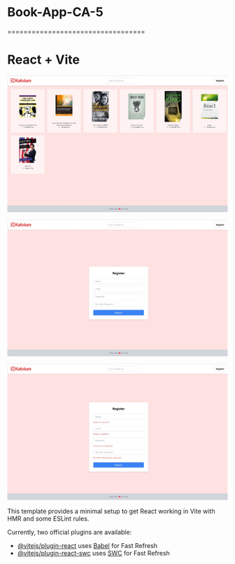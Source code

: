 # Book-App-CA-5
==================================
# React + Vite

![](https://github.com/sjarunvenkat/Book-App-CA-5/blob/main/Output/Home.jpeg)

![](https://github.com/sjarunvenkat/Book-App-CA-5/blob/main/Output/Register.jpeg)

![](https://github.com/sjarunvenkat/Book-App-CA-5/blob/main/Output/Register%202.jpeg)


This template provides a minimal setup to get React working in Vite with HMR and some ESLint rules.

Currently, two official plugins are available:

- [@vitejs/plugin-react](https://github.com/vitejs/vite-plugin-react/blob/main/packages/plugin-react/README.md) uses [Babel](https://babeljs.io/) for Fast Refresh
- [@vitejs/plugin-react-swc](https://github.com/vitejs/vite-plugin-react-swc) uses [SWC](https://swc.rs/) for Fast Refresh
